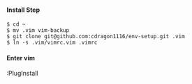 #### Install Step

    $ cd ~
    $ mv .vim vim-backup
    $ git clone git@github.com:cdragon1116/env-setup.git .vim
    $ ln -s .vim/vimrc.vim .vimrc


#### Enter vim

:PlugInstall
